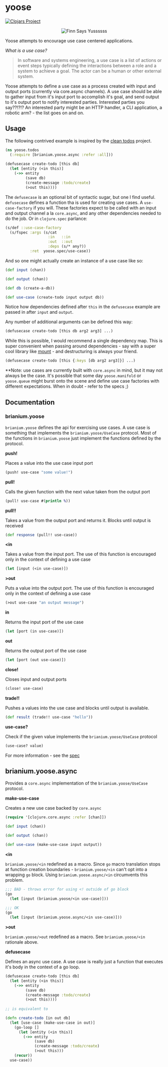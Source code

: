 # yoose

[![Clojars Project](https://img.shields.io/clojars/v/brianium/yoose.svg)](https://clojars.org/brianium/yoose)

<p align="center">
  <img src="https://raw.github.com/brianium/yoose/master/yussss.gif" alt="Finn Says Yussssss" />
</p>

Yoose attempts to encourage use case centered applications.

*What is a use case?*

> In software and systems engineering, a use case is a list of actions or event steps typically defining the interactions between a role and a system to achieve a goal. The actor can be a human or other external system.

Yoose attempts to define a use case as a process created with input and output ports (currently via core.async channels). A use case should be able to gather input from it's input port to accomplish it's goal, and send output to it's output port to notify interested parties. Interested parties you say??!?!? An interested party might be an HTTP handler, a CLI application, a robotic arm? - the list goes on and on.

## Usage

The following contrived example is inspired by the [clean todos](https://github.com/brianium/clean-todos) project.

```clojure
(ns yoose.todos
  (:require [brianium.yoose.async :refer :all]))
  
(defusecase create-todo [this db]
  (let [entity (<in this)]
    (->> entity
         (save db)
         (create-message :todo/create)
         (>out this))))
```

The `defusecase` is an optional bit of syntactic sugar, but one I find useful. `defusecase` defines a function
tha is used for creating use cases. A `use-case-factory` if you will. These factories expect to be called
with an input and output channel a la `core.async`, and any other dependencies needed to do the job. Or in `clojure.spec` parlance:

```clojure
(s/def ::use-case-factory
  (s/fspec :args (s/cat
                   :in   ::in
                   :out  ::out
                   :deps (s/* any?))
           :ret  yoose.spec/use-case))
```

And so one might actually create an instance of a use case like so:

```clojure
(def input (chan))

(def output (chan))

(def db (create-a-db))

(def use-case (create-todo input output db))
```

Notice how dependencies defined after `this` in the `defusecase` example are passed in after `input` and `output`.

Any number of additional arguments can be defined this way:

```clojure
(defusecase create-todo [this db arg2 arg3] ...)
```

While this is possible, I would recommend a single dependency map. This is super convenient when passing
around dependencies - say with a super cool library like [mount](https://github.com/tolitius/mount) - and destructuring is always your friend.

```clojure
(defusecase create-todo [this {:keys [db arg2 arg3]}] ...)
```

**Note: use cases are currently built with `core.async` in mind, but it may not always be the case. It's possible
that some day `yoose.manifold` or `yoose.queue` might burst onto the scene and define use case factories with different expectations. When in doubt - refer to the specs ;)


## Documentation

### brianium.yoose

`brianium.yoose` defines the api for exercising use cases. A use case is something that implements the `brianium.yoose/UseCase`
protocol. Most of the functions in `brianium.yoose` just implement the functions defined by the protocol.


**push!**

Places a value into the use case input port

```clojure
(push! use-case "some value!")
```

**pull!**

Calls the given function with the next value taken from the output port

```clojure
(pull! use-case #(println %))
```

**pull!!**

Takes a value from the output port and returns it. Blocks until output is received

```clojure
(def response (pull!! use-case))
```

**<in**

Takes a value from the input port. The use of this function is encouraged only in the context of defining a use case

```clojure
(let [input (<in use-case)])
```

**>out**

Puts a value into the output port. The use of this function is encouraged only in the context of defining a use case

```clojure
(>out use-case "an output message")
```

**in**

Returns the input port of the use case

```clojure
(let [port (in use-case)])
```

**out**

Returns the output port of the use case

```clojure
(let [port (out use-case)])
```

**close!**

Closes input and output ports

```clojure
(close! use-case)
```

**trade!!**

Pushes a values into the use case and blocks until output is available.

```clojure
(def result (trade!! use-case "hello"))
```

**use-case?**

Check if the given value implements the `brianium.yoose/UseCase` protocol

```clojure
(use-case? value)
```

For more information - see the [spec](https://github.com/brianium/yoose/blob/master/src/brianium/yoose/spec.clj)

## brianium.yoose.async

Provides a `core.async` implementation of the `brianium.yoose/UseCase` protocol.

**make-use-case**

Creates a new use case backed by `core.async`

```clojure
(require '[clojure.core.async :refer [chan]])

(def input (chan))

(def output (chan))

(def use-case (make-use-case input output))
```

**<in**

`brianium.yoose/<in` redefined as a macro. Since `go` macro translation stops at function creation boundaries - `brianium.yoose/<in` can't opt into a wrapping `go` block. Using `brianium.yoose.async/<in` circumvents this problem.

```clojure
;;; BAD - throws error for using <! outside of go block
(go
  (let [input (brianium.yoose/<in use-case)]))
  
;;; OK
(go
  (let [input (brianium.yoose.async/<in use-case)]))
```

**>out**

`brianium.yoose/>out` redefined as a macro. See `brianium.yoose/<in` rationale above.


**defusecase**

Defines an async use case. A use case is really just a function
that executes it's body in the context of a go loop.

```clojure
(defusecase create-todo [this db]
  (let [entity (<in this)]
    (->> entity
         (save db)
         (create-message :todo/create)
         (>out this))))
		 
;; is equivalent to

(defn create-todo [in out db]
  (let [use-case (make-use-case in out)]
    (go-loop []
      (let [entity (<in this)]
        (->> entity
             (save db)
             (create-message :todo/create)
             (>out this)))
    (recur))
  use-case))
```
